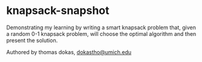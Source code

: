 # knapsack-snapshot
Demonstrating my learning by writing a smart knapsack problem that, given a random 0-1 knapsack problem, will choose the optimal algorithm and then present the solution.

Authored by thomas dokas, dokastho@umich.edu